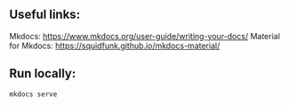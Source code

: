 ## Useful links:

Mkdocs: https://www.mkdocs.org/user-guide/writing-your-docs/
Material for Mkdocs: https://squidfunk.github.io/mkdocs-material/

## Run locally:
```bash
mkdocs serve
```